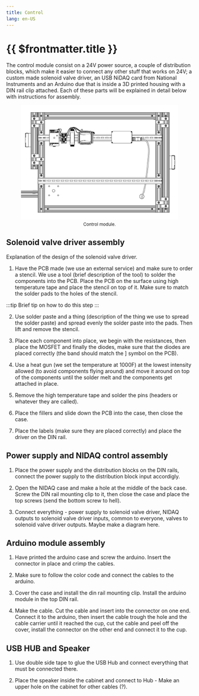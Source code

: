 ```yaml
---
title: Control
lang: en-US
---
```


# {{ $frontmatter.title }}

The control module consist on a 24V power source, a couple of distribution blocks, which make it easier to connect any other stuff that works on 24V; a custom made solenoid valve driver, an USB NiDAQ card from National Instruments and an Arduino due that is inside a 3D printed housing with a DIN rail clip attached. Each of these parts will be explained in detail below with instructions for assembly.

<figure>
  <img src='./assets/images/control/control-1.png'>
  <center><figcaption><small>Control module.</small></figcaption></center>
</figure>

## Solenoid valve driver assembly

Explanation of the design of the solenoid valve driver.

1. Have the PCB made (we use an external service) and make sure to order a stencil. We use a tool (brief description of the tool) to solder the components into the PCB. Place the PCB on the surface using high temperature tape and place the stencil on top of it. Make sure to match the solder pads to the holes of the stencil.

:::tip
 Brief tip on how to do this step
:::

2. Use solder paste and a thing (description of the thing we use to spread the solder paste) and spread evenly the solder paste into the pads. Then lift and remove the stencil.

3. Place each component into place, we begin with the resistances, then place the MOSFET and finally the diodes, make sure that the diodes are placed correctly (the band should match the ] symbol on the PCB).

4. Use a heat gun (we set the temperature at 1000F) at the lowest intensity allowed (to avoid components flying around) and move it around on top of the components until the solder melt and the components get attached in place.

5. Remove the high temperature tape and solder the pins (headers or whatever they are called).

6. Place the fillers and slide down the PCB into the case, then close the case.

7. Place the labels (make sure they are placed correctly) and place the driver on the DIN rail.

## Power supply and NIDAQ control assembly

1. Place the power supply and the distribution blocks on the DIN rails, connect the power supply to the distribution block input accordigly.

2. Open the NIDAQ case and make a hole at the middle of the back case. Screw the DIN rail mounting clip to it, then close the case and place the top screws (send the bottom screw to hell).

3. Connect everything - power supply to solenoid valve driver, NIDAQ outputs to solenoid valve driver inputs, common to everyone, valves to solenoid valve driver outputs. Maybe make a diagram here.

## Arduino module assembly

1. Have printed the arduino case and screw the arduino. Insert the connector in place and crimp the cables.

2. Make sure to follow the color code and connect the cables to the arduino.

3. Cover the case and install the din rail mounting clip. Install the arduino module in the top DIN rail.

4. Make the cable. Cut the cable and insert into the connector on one end. Connect it to the arduino, then insert the cable trough the hole and the cable carrier until it reached the cup, cut the cable and peel off the cover, install the connector on the other end and connect it to the cup.

## USB HUB and Speaker

1. Use double side tape to glue the USB Hub and connect everything that must be connected there.

2. Place the speaker inside the cabinet and connect to Hub - Make an upper hole on the cabinet for other cables (?).